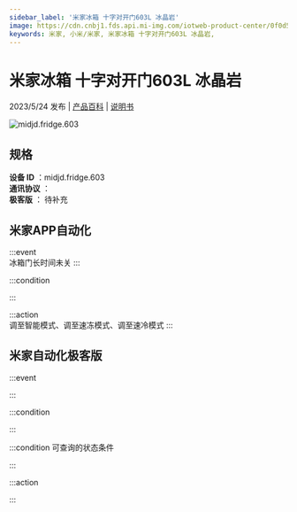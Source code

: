 ```yaml
---
sidebar_label: '米家冰箱 十字对开门603L 冰晶岩'
image: https://cdn.cnbj1.fds.api.mi-img.com/iotweb-product-center/0f0d5d515995e1447e96778a2500403c_1678438041573.png?GalaxyAccessKeyId=AKVGLQWBOVIRQ3XLEW&Expires=9223372036854775807&Signature=npjhWMzTHWVwPH7vCGLb1W1cNa0=
keywords: 米家, 小米/米家, 米家冰箱 十字对开门603L 冰晶岩, 
---
```

# 米家冰箱 十字对开门603L 冰晶岩

2023/5/24 发布 | [产品百科](https://home.mi.com/webapp/content/baike/product/index.html?model=midjd.fridge.603/) | [说明书](https://home.mi.com/views/introduction.html?model=midjd.fridge.603&region=cn)

![midjd.fridge.603](https://cdn.cnbj1.fds.api.mi-img.com/iotweb-product-center/0f0d5d515995e1447e96778a2500403c_1678438041573.png?GalaxyAccessKeyId=AKVGLQWBOVIRQ3XLEW&Expires=9223372036854775807&Signature=npjhWMzTHWVwPH7vCGLb1W1cNa0=)

## 规格  
> 
**设备 ID** ：midjd.fridge.603  
**通讯协议** ：  
**极客版**  ： 待补充 


## 米家APP自动化  

:::event  
冰箱门长时间未关
:::

:::condition  

:::

:::action   
调至智能模式、调至速冻模式、调至速冷模式
:::

## 米家自动化极客版  

:::event  

:::

:::condition  

:::

:::condition 可查询的状态条件  

:::

:::action  

:::

        
